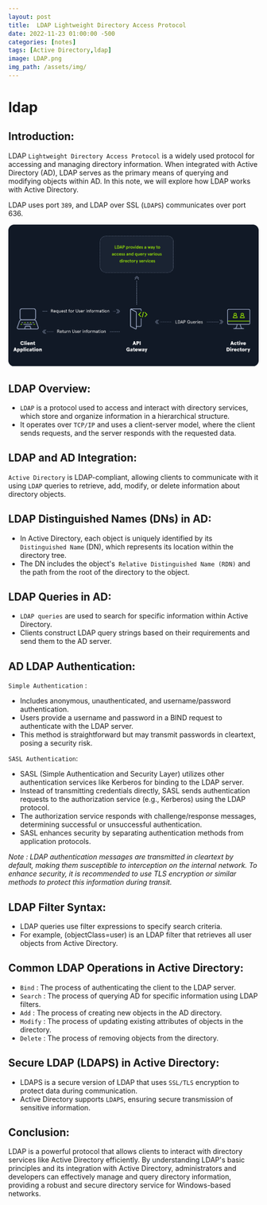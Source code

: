 ```yaml
---
layout: post
title:  LDAP Lightweight Directory Access Protocol
date: 2022-11-23 01:00:00 -500
categories: [notes]
tags: [Active Directory,ldap]
image: LDAP.png
img_path: /assets/img/
---
```



# ldap

## Introduction:

LDAP `Lightweight Directory Access Protocol` is a widely used protocol for accessing and managing directory information. When integrated with Active Directory (AD), LDAP serves as the primary means of querying and modifying objects within AD. In this note, we will explore how LDAP works with Active Directory.

LDAP uses port `389`, and LDAP over SSL (`LDAPS`) communicates over port 636.

![GitHub Logo](https://github.com/Mostafatoumi/notes/blob/main/img%20notes/ldap_01.png)


## LDAP Overview:

- `LDAP` is a protocol used to access and interact with directory services, which store and organize information in a hierarchical structure.
- It operates over `TCP/IP` and uses a client-server model, where the client sends requests, and the server responds with the requested data.

## LDAP and AD Integration:

`Active Directory` is LDAP-compliant, allowing clients to communicate with it using `LDAP` queries to retrieve, add, modify, or delete information about directory objects.

## LDAP Distinguished Names (DNs) in AD:

- In Active Directory, each object is uniquely identified by its `Distinguished Name` (DN), which represents its location within the directory tree.
- The DN includes the object's` Relative Distinguished Name (RDN)` and the path from the root of the directory to the object.

## LDAP Queries in AD:

- `LDAP queries` are used to search for specific information within Active Directory.
- Clients construct LDAP query strings based on their requirements and send them to the AD server.

## AD LDAP Authentication:

`Simple Authentication` :
- Includes anonymous, unauthenticated, and username/password authentication.
- Users provide a username and password in a BIND request to authenticate with the LDAP server.
- This method is straightforward but may transmit passwords in cleartext, posing a security risk.

`SASL Authentication`:

- SASL (Simple Authentication and Security Layer) utilizes other authentication services like Kerberos for binding to the LDAP server.
- Instead of transmitting credentials directly, SASL sends authentication requests to the authorization service (e.g., Kerberos) using the LDAP protocol.
- The authorization service responds with challenge/response messages, determining successful or unsuccessful authentication.
- SASL enhances security by separating authentication methods from application protocols.

*Note : LDAP authentication messages are transmitted in cleartext by default, making them susceptible to interception on the internal network. To enhance security, it is recommended to use TLS encryption or similar methods to protect this information during transit.*

## LDAP Filter Syntax:

- LDAP queries use filter expressions to specify search criteria.
- For example, (objectClass=user) is an LDAP filter that retrieves all user objects from Active Directory.

## Common LDAP Operations in Active Directory:

- `Bind` : The process of authenticating the client to the LDAP server.
- `Search` : The process of querying AD for specific information using LDAP filters.
- `Add` : The process of creating new objects in the AD directory.
- `Modify` : The process of updating existing attributes of objects in the directory.
- `Delete` : The process of removing objects from the directory.

## Secure LDAP (LDAPS) in Active Directory:

- LDAPS is a secure version of LDAP that uses `SSL/TLS` encryption to protect data during communication.
- Active Directory supports `LDAPS`, ensuring secure transmission of sensitive information.

## Conclusion:

LDAP is a powerful protocol that allows clients to interact with directory services like Active Directory efficiently. By understanding LDAP's basic principles and its integration with Active Directory, administrators and developers can effectively manage and query directory information, providing a robust and secure directory service for Windows-based networks.